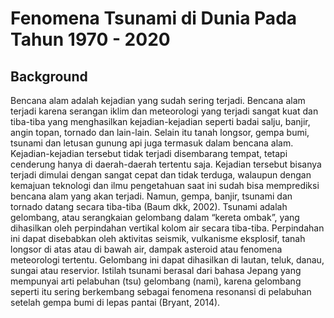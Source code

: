 # Fenomena Tsunami di Dunia Pada Tahun 1970 - 2020

## Background
Bencana alam adalah kejadian yang sudah sering terjadi. Bencana alam terjadi karena serangan iklim dan meteorologi yang terjadi sangat kuat dan tiba-tiba yang menghasilkan kejadian-kejadian seperti badai salju, banjir, angin topan, tornado dan lain-lain. Selain itu tanah longsor, gempa bumi, tsunami dan letusan gunung api juga termasuk dalam bencana alam. Kejadian-kejadian tersebut tidak terjadi disembarang tempat, tetapi cenderung hanya di daerah-daerah tertentu saja. Kejadian tersebut bisanya terjadi dimulai dengan sangat cepat dan tidak terduga, walaupun dengan kemajuan teknologi dan ilmu pengetahuan saat ini sudah bisa memprediksi bencana alam yang akan terjadi. Namun, gempa, banjir, tsunami dan tornado datang secara tiba-tiba (Baum dkk, 2002). Tsunami adalah gelombang, atau serangkaian gelombang dalam “kereta ombak”, yang dihasilkan oleh perpindahan vertikal kolom air secara tiba-tiba. Perpindahan ini dapat disebabkan oleh aktivitas seismik, vulkanisme eksplosif, tanah longsor di atas atau di bawah air, dampak asteroid atau fenomena meteorologi tertentu. Gelombang ini dapat dihasilkan di lautan, teluk, danau, sungai atau reservior. Istilah tsunami berasal dari bahasa Jepang yang mempunyai arti pelabuhan (tsu) gelombang (nami), karena gelombang seperti itu sering berkembang sebagai fenomena resonansi di pelabuhan setelah gempa bumi di lepas pantai (Bryant, 2014).
